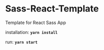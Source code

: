 # Sass-React-Template
Template for React Sass App

installation:
**`yarn install`**

run:
**`yarn start`**
